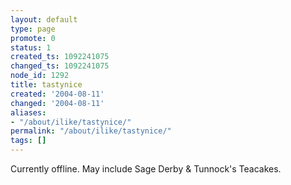 ```yaml
---
layout: default
type: page
promote: 0
status: 1
created_ts: 1092241075
changed_ts: 1092241075
node_id: 1292
title: tastynice
created: '2004-08-11'
changed: '2004-08-11'
aliases:
- "/about/ilike/tastynice/"
permalink: "/about/ilike/tastynice/"
tags: []
---
```

Currently offline.  May include Sage Derby & Tunnock's Teacakes.
